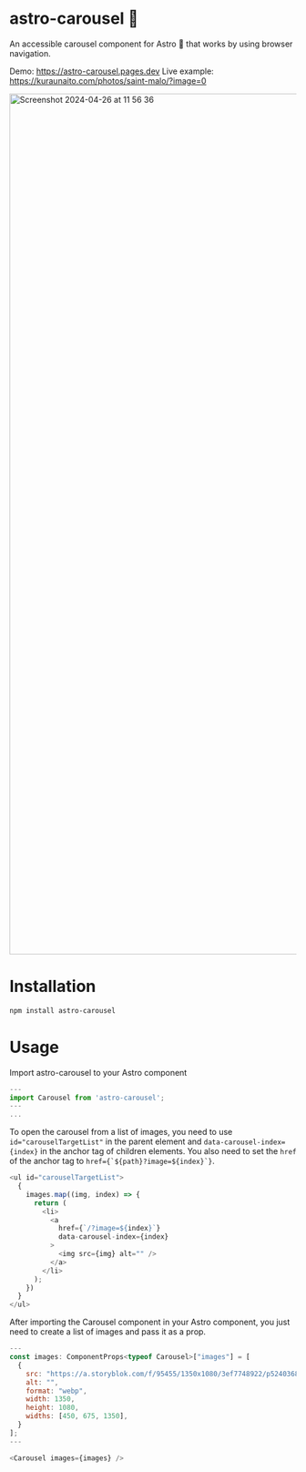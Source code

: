 # astro-carousel 🎠

An accessible carousel component for Astro 🚀 that works by using browser navigation. 

Demo: https://astro-carousel.pages.dev
Live example: https://kuraunaito.com/photos/saint-malo/?image=0

<img width="1512" alt="Screenshot 2024-04-26 at 11 56 36" src="https://github.com/claudiabdm/astro-carousel/assets/44007726/8da45769-72da-4dc3-a43c-ee7151ecdc01">

# Installation

```bash
npm install astro-carousel
```

# Usage

Import astro-carousel to your Astro component

````js
---
import Carousel from 'astro-carousel';
---
...
````

To open the carousel from a list of images, you need to use `id="carouselTargetList"` in the parent element and `data-carousel-index={index}` in the anchor tag of children elements. You also need to set the `href` of the anchor tag to ```href={`${path}?image=${index}`}```.
 
```js
<ul id="carouselTargetList">
  {
    images.map((img, index) => {
      return (
        <li>
          <a
            href={`/?image=${index}`}
            data-carousel-index={index}
          >
            <img src={img} alt="" />
          </a>
        </li>
      );
    })
  }
</ul>
```

After importing the Carousel component in your Astro component, you just need to create a list of images and pass it as a prop. 

```js
---
const images: ComponentProps<typeof Carousel>["images"] = [
  {
    src: "https://a.storyblok.com/f/95455/1350x1080/3ef7748922/p5240368.jpg",
    alt: "",
    format: "webp",
    width: 1350,
    height: 1080,
    widths: [450, 675, 1350],
  }
];
---

<Carousel images={images} />
```



